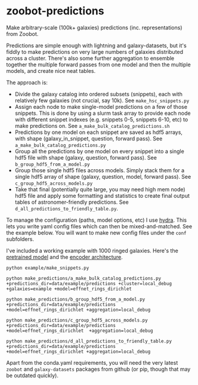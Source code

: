 # zoobot-predictions
Make arbitrary-scale (100k+ galaxies) predictions (inc. representations) from Zoobot.

Predictions are simple enough with lightning and galaxy-datasets, but it's fiddly to make predictions on very large numbers of galaxies distributed across a cluster. There's also some further aggregation to ensemble together the multiple forward passes from one model and then the multiple models, and create nice neat tables.

The approach is:

- Divide the galaxy catalog into ordered subsets (snippets), each with relatively few galaxies (not crucial, say 10k). See `make_hsc_snippets.py`
- Assign each node to make single-model predictions on a few of those snippets. This is done by using a slurm task array to provide each node with different snippet indexes (e.g. snippets 0-5, snippets 6-10, etc) to make predictions on.  See `a_make_bulk_catalog_predictions.sh`
- Predictions by one model on each snippet are saved as hdf5 arrays, with shape (galaxy_in_snippet, question, forward pass). See `a_make_bulk_catalog_predictions.py`
- Group all the predictions by one model on every snippet into a single hdf5 file with shape (galaxy, question, forward pass). See `b_group_hdf5_from_a_model.py`
- Group those single hdf5 files across models. Simply stack them for a single hdf5 array of shape (galaxy, question, model, forward pass). See `c_group_hdf5_across_models.py`
- Take that final (potentially quite large, you may need high mem node) hdf5 file and apply some formatting and statistics to create final output tables of astronomer-friendly predictions. See `d_all_predictions_to_friendly_table.py`.

To manage the configuration (paths, model options, etc) I use [hydra](https://hydra.cc/docs/intro/). This lets you write yaml config files which can then be mixed-and-matched. See the example below. You will want to make new config files under the `conf` subfolders. 

I've included a working example with 1000 ringed galaxies. Here's the [pretrained model](https://dl.dropboxusercontent.com/s/epam7u354zzx62n/binary_ring_resnet_greyscale.ckpt?dl=0) and the [encoder architecture](https://dl.dropboxusercontent.com/s/hvyfw6avwhep4qqpg4wwg/resnet50_greyscale_224px.ckpt?rlkey=hconeglfnsxt73ot2gq8xg6p3&dl=0).

    python example/make_snippets.py 

    python make_predictions/a_make_bulk_catalog_predictions.py +predictions_dir=data/example/predictions +cluster=local_debug +galaxies=example +model=effnet_rings_dirichlet

    python make_predictions/b_group_hdf5_from_a_model.py +predictions_dir=data/example/predictions +model=effnet_rings_dirichlet +aggregation=local_debug

    python make_predictions/c_group_hdf5_across_models.py +predictions_dir=data/example/predictions +model=effnet_rings_dirichlet  +aggregation=local_debug

    python make_predictions/d_all_predictions_to_friendly_table.py +predictions_dir=data/example/predictions +model=effnet_rings_dirichlet +aggregation=local_debug

Apart from the conda.yaml requirements, you will need the very latest `zoobot` and `galaxy-datasets` packages from github (or pip, though that may be outdated quickly).
